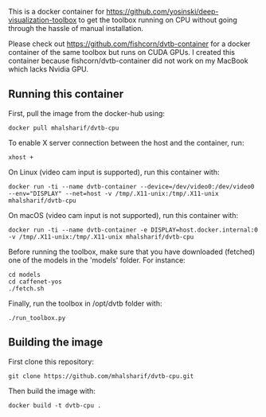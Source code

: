 This is a docker container for https://github.com/yosinski/deep-visualization-toolbox to get the toolbox running on CPU without going through the hassle of manual installation.

Please check out https://github.com/fishcorn/dvtb-container for a docker container of the same toolbox but runs on CUDA GPUs. I created this container because fishcorn/dvtb-container did not work on my MacBook which lacks Nvidia GPU.

## Running this container

First, pull the image from the docker-hub using:
```
docker pull mhalsharif/dvtb-cpu
```

To enable X server connection between the host and the container, run:
```
xhost +
```

On Linux (video cam input is supported), run this container with:
```
docker run -ti --name dvtb-container --device=/dev/video0:/dev/video0 --env="DISPLAY" --net=host -v /tmp/.X11-unix:/tmp/.X11-unix mhalsharif/dvtb-cpu
```
On macOS (video cam input is not supported), run this container with:
```
docker run -ti --name dvtb-container -e DISPLAY=host.docker.internal:0 -v /tmp/.X11-unix:/tmp/.X11-unix mhalsharif/dvtb-cpu
```

Before running the toolbox, make sure that you have downloaded (fetched) one of the models in the 'models' folder. For instance:
```
cd models
cd caffenet-yos
./fetch.sh
```

Finally, run the toolbox in /opt/dvtb folder with:
```
./run_toolbox.py
```

## Building the image

First clone this repository:
```
git clone https://github.com/mhalsharif/dvtb-cpu.git
```

Then build the image with:
```
docker build -t dvtb-cpu .
```
